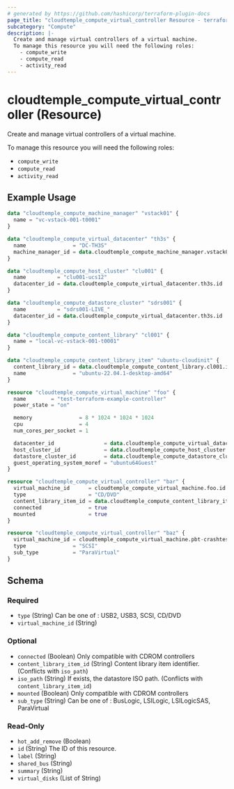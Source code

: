 ```yaml
---
# generated by https://github.com/hashicorp/terraform-plugin-docs
page_title: "cloudtemple_compute_virtual_controller Resource - terraform-provider-cloudtemple"
subcategory: "Compute"
description: |-
  Create and manage virtual controllers of a virtual machine.
  To manage this resource you will need the following roles:
    - compute_write
    - compute_read
    - activity_read
---
```


# cloudtemple_compute_virtual_controller (Resource)

Create and manage virtual controllers of a virtual machine.

To manage this resource you will need the following roles:
  - `compute_write`
  - `compute_read`
  - `activity_read`

## Example Usage

```terraform
data "cloudtemple_compute_machine_manager" "vstack01" {
  name = "vc-vstack-001-t0001"
}

data "cloudtemple_compute_virtual_datacenter" "th3s" {
  name               = "DC-TH3S"
  machine_manager_id = data.cloudtemple_compute_machine_manager.vstack01.id
}

data "cloudtemple_compute_host_cluster" "clu001" {
  name          = "clu001-ucs12"
  datacenter_id = data.cloudtemple_compute_virtual_datacenter.th3s.id
}

data "cloudtemple_compute_datastore_cluster" "sdrs001" {
  name          = "sdrs001-LIVE_"
  datacenter_id = data.cloudtemple_compute_virtual_datacenter.th3s.id
}

data "cloudtemple_compute_content_library" "cl001" {
  name = "local-vc-vstack-001-t0001"
}

data "cloudtemple_compute_content_library_item" "ubuntu-cloudinit" {
  content_library_id = data.cloudtemple_compute_content_library.cl001.id
  name               = "ubuntu-22.04.1-desktop-amd64"
}

resource "cloudtemple_compute_virtual_machine" "foo" {
  name        = "test-terraform-example-controller"
  power_state = "on"

  memory               = 8 * 1024 * 1024 * 1024
  cpu                  = 4
  num_cores_per_socket = 1

  datacenter_id                = data.cloudtemple_compute_virtual_datacenter.th3s.id
  host_cluster_id              = data.cloudtemple_compute_host_cluster.clu001.id
  datastore_cluster_id         = data.cloudtemple_compute_datastore_cluster.sdrs001.id
  guest_operating_system_moref = "ubuntu64Guest"
}

resource "cloudtemple_compute_virtual_controller" "bar" {
  virtual_machine_id      = cloudtemple_compute_virtual_machine.foo.id
  type                    = "CD/DVD"
  content_library_item_id = data.cloudtemple_compute_content_library_item.ubuntu-cloudinit.id
  connected               = true
  mounted                 = true
}

resource "cloudtemple_compute_virtual_controller" "baz" {
  virtual_machine_id = cloudtemple_compute_virtual_machine.pbt-crashtest.id
  type               = "SCSI"
  sub_type           = "ParaVirtual"
}
```

<!-- schema generated by tfplugindocs -->
## Schema

### Required

- `type` (String) Can be one of : USB2, USB3, SCSI, CD/DVD
- `virtual_machine_id` (String)

### Optional

- `connected` (Boolean) Only compatible with CDROM controllers
- `content_library_item_id` (String) Content library item identifier. (Conflicts with `iso_path`)
- `iso_path` (String) If exists, the datastore ISO path. (Conflicts with `content_library_item_id`)
- `mounted` (Boolean) Only compatible with CDROM controllers
- `sub_type` (String) Can be one of : BusLogic, LSILogic, LSILogicSAS, ParaVirtual

### Read-Only

- `hot_add_remove` (Boolean)
- `id` (String) The ID of this resource.
- `label` (String)
- `shared_bus` (String)
- `summary` (String)
- `virtual_disks` (List of String)


